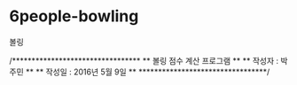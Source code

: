 # 6people-bowling
볼링


/*********************************
**    볼링 점수 계산 프로그램   **
**    작성자 : 박주민           **
**    작성일 : 2016년 5월 9일   **
*********************************/

